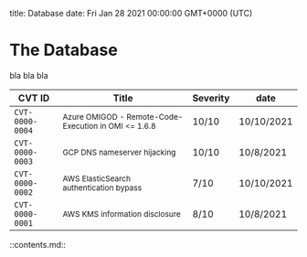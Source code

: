 title: Database
date: Fri Jan 28 2021 00:00:00 GMT+0000 (UTC)

The Database
=========

bla bla bla 


| CVT ID | Title | Severity | date |
| ----- | --- | --- | --- |
| `CVT-0000-0004` | <sub>Azure OMIGOD - Remote-Code-Execution in OMI <= 1.6.8</sub> | 10/10 | 10/10/2021 | 
| `CVT-0000-0003` | <sub>GCP DNS nameserver hijacking</sub> | 10/10 | 10/8/2021 | 
| `CVT-0000-0002` | <sub>AWS ElasticSearch authentication bypass</sub> | 7/10 | 10/10/2021 | 
| `CVT-0000-0001` | <sub>AWS KMS information disclosure</sub> | 8/10 | 10/8/2021 | 


::contents.md::
